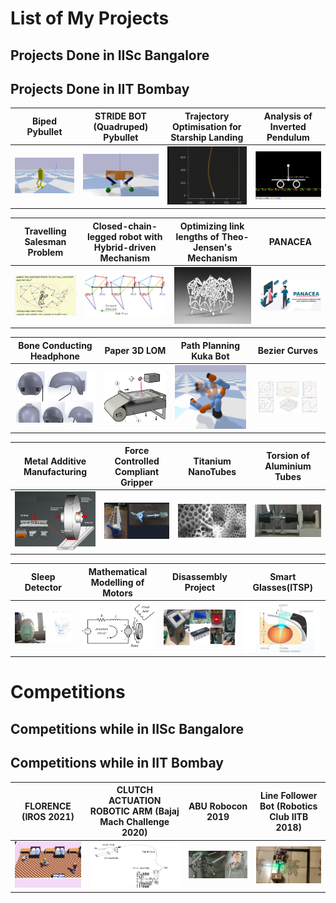 # List of My Projects

## Projects Done in IISc Bangalore

## Projects Done in IIT Bombay
| Biped Pybullet | STRIDE BOT (Quadruped) Pybullet | Trajectory Optimisation for Starship Landing | Analysis of Inverted Pendulum | 
| ------------- | ------------- | ------------- | ------------- |
| <a href="https://github.com/tayalmanan28/Biped-Pybullet"><img src="images/pybullet-biped.png" width="270"></a>| <a href="https://github.com/tayalmanan28/Stride_bot"><img src="images/pybullet-quadruped.png" width="270"></a>  | <a href="https://github.com/tayalmanan28/StarshipTrajOpt"><img src="images/trajOpt.png" width="270"></a>  |<a href="https://github.com/tayalmanan28/Analysis_of_Inverted_Pendulum"><img src="images/inv-pend.png" width="270"></a> |

| Travelling Salesman Problem  | Closed-chain-legged robot with Hybrid-driven Mechanism | Optimizing link lengths of Theo-Jensen's Mechanism |PANACEA|
| ------------- | ------------- | ------------- | ------------- |
| <a href="https://github.com/tayalmanan28/ME766_Project"><img src="images/tsp.png" width="270"></a>| <a href=""><img src="images/jensen.png" width="270"></a>  | <a href="https://github.com/tayalmanan28/ME748-Project-Theo-Jensen"><img src="images/strandbeest.png" width="270"></a>  |<a href=""><img src="images/panacea.png" width="270"></a> |

| Bone Conducting Headphone  | Paper 3D LOM | Path Planning Kuka Bot | Bezier Curves |
| ------------- | ------------- | ------------- | ------------- |
| <a href=""><img src="images/Bone_conduction.png" width="270"></a>| <a href="https://github.com/tayalmanan28/3D-LOM"><img src="images/3D-LOM.png" width="270"></a>  | <a href="https://github.com/tayalmanan28/ME604_Project"><img src="images/kuka.png" width="270"></a>  |<a href="https://github.com/tayalmanan28/Bezier"><img src="images/bezier.png" width="270"></a> |

| Metal Additive Manufacturing  | Force Controlled Compliant Gripper | Titanium NanoTubes | Torsion of Aluminium Tubes |
| ------------- | ------------- | ------------- | ------------- |
| <a href="https://docs.google.com/presentation/d/19KLw-CRvMaCQPSGXqd44P0TIlssJ90v2_gtvdTW02Ng/edit?usp=sharing"><img src="images/metal_add.png" width="270"></a>| <a href="https://github.com/tayalmanan28/ME6102_Project"><img src="images/fc_gripper.png" width="270"></a>  | <a href="https://github.com/tayalmanan28/Growth_Analysis_TNT"><img src="images/tnt.png" width="270"></a>  |<a href="https://github.com/tayalmanan28/Torsion_of_circular_tubes"><img src="images/sde.png" width="270"></a> |

| Sleep Detector | Mathematical Modelling of Motors | Disassembly Project | Smart Glasses(ITSP) |
| ------------- | ------------- | ------------- | ------------- |
| <a href="https://github.com/tayalmanan28/Sleep-Detector"><img src="images/sleep_detection.png" width="270"></a>| <a href="https://github.com/tayalmanan28/Mathematical-Modelling-of-Motors"><img src="images/motors.png" width="270"></a>  | <a href="https://docs.google.com/presentation/d/1x9--k5ceChA7rfNUJ0Ouza83KQWaTfdecITDHePwBLI/edit?usp=sharing"><img src="images/diss_proj.png" width="270"></a>  |<a href="https://docs.google.com/document/d/1nEI98XuG9IKe-Lij9X_zVkJkS1nk6bsxTKweywtjyM8/edit?usp=sharing"><img src="images/smart-glass.png" width="270"></a> |



# Competitions

## Competitions while in IISc Bangalore

## Competitions while in IIT Bombay
| FLORENCE (IROS 2021) | CLUTCH ACTUATION ROBOTIC ARM (Bajaj Mach Challenge 2020) | ABU Robocon 2019 | Line Follower Bot (Robotics Club IITB 2018) |
| ------------- | ------------- | ------------- | ------------- |
| <a href="https://github.com/tayalmanan28/Florence_IROS_2021_MMH"><img src="images/florence.png" width="270"></a>| <a href="https://github.com/tayalmanan28/Florence_IROS_2021_MMH"><img src="images/clutch-arm.png" width="270"></a>  | <a href="https://github.com/STRIDE"><img src="images/robocon.png" width="270"></a>  |<a href="https://github.com/tayalmanan28/Line-Following-bot"><img src="images/line-follower.png" width="270"></a> |
